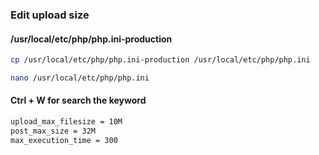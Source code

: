 ### Edit upload size
#### /usr/local/etc/php/php.ini-production

```bash
cp /usr/local/etc/php/php.ini-production /usr/local/etc/php/php.ini
```
```bash
nano /usr/local/etc/php/php.ini
```
#### Ctrl + W for search the keyword
```bash
upload_max_filesize = 10M
post_max_size = 32M
max_execution_time = 300
```